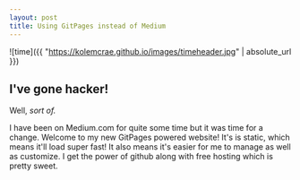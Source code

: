 ```yaml
---
layout: post
title: Using GitPages instead of Medium
---
```




![time]({{ "https://kolemcrae.github.io/images/timeheader.jpg" | absolute_url }})

I've gone hacker!
-----------------

Well, *sort of.* 

I have been on Medium.com for quite some time but it was time for a change. Welcome to my new GitPages powered website! It's is static, which means it'll load super fast! It also means it's easier for me to manage as well as customize. I get the power of github along with free hosting which is pretty sweet. 






